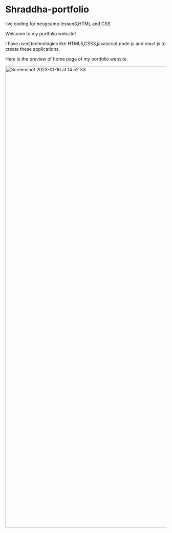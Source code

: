 # Shraddha-portfolio
live coding for neogcamp lesson3,HTML and CSS

Welcome to my portfolio website!

I have used technologies like HTML5,CSS3,javascript,node.js and react.js to create these applications.

Here is the preview of home page of my portfolio website.


<img width="1440" alt="Screenshot 2023-01-16 at 14 52 33" src="https://user-images.githubusercontent.com/97801495/212694146-040d5dc9-0cd9-416c-8679-62fe8948ccd1.png">
